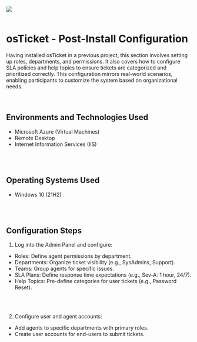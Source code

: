 <img src=https://github.com/user-attachments/assets/5343bd46-54fb-4ee6-94c1-b4c0bad1cec3>
<br />
<br />

<h1>osTicket - Post-Install Configuration</h1>

Having installed osTicket in a previous project, this section involves setting up roles, departments, and permissions. It also covers how to configure SLA policies and help topics to ensure tickets are categorized and prioritized correctly. This configuration mirrors real-world scenarios, enabling participants to customize the system based on organizational needs.<br />
<br />
<br />

<h2>Environments and Technologies Used</h2>

- Microsoft Azure (Virtual Machines)
- Remote Desktop
- Internet Information Services (IIS)
<br />
<br />

<h2>Operating Systems Used </h2>

- Windows 10</b> (21H2)
<br />
<br />

<h2>Configuration Steps</h2>

1. Log into the Admin Panel and configure:
 - Roles: Define agent permissions by department.
 - Departments: Organize ticket visibility (e.g., SysAdmins, Support).
 - Teams: Group agents for specific issues.
 - SLA Plans: Define response time expectations (e.g., Sev-A: 1 hour, 24/7).
 - Help Topics: Pre-define categories for user tickets (e.g., Password Reset).
<br />
<br />

2. Configure user and agent accounts:
 - Add agents to specific departments with primary roles.
 - Create user accounts for end-users to submit tickets.
<br />
<br />
